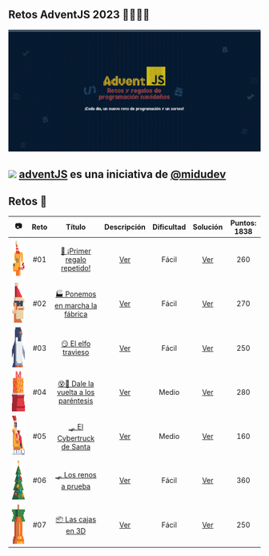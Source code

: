 ## Retos AdventJS 2023 🌟✨🎅🎄

![adventJsPortada](./Assets/Portada.jpg)

## <img src="https://adventjs.dev/android-icon-192x192.png" height="15" height="15" /> [adventJS](https://adventjs.dev/es) es una iniciativa de [@midudev](https://midu.dev/)

## Retos 🎯

|                         📷                          | Reto |                                      Título                                       |        Descripción         | Dificultad |         Solución          | Puntos: 1838 |
| :-------------------------------------------------: | :--: | :-------------------------------------------------------------------------------: | :------------------------: | :--------: | :-----------------------: | :----------: |
| <img src="./Assets/Retos_PNG/1.png" height="80"  /> | #01  |     [🎁 ¡Primer regalo repetido!](https://adventjs.dev/es/challenges/2023/1)      | [Ver](./Reto_01/README.md) |   Fácil    | [Ver](./Reto_01/index.js) |     260      |
| <img src="./Assets/Retos_PNG/2.png" height="80"  /> | #02  |   [🏭 Ponemos en marcha la fábrica](https://adventjs.dev/es/challenges/2023/2)    | [Ver](./Reto_02/README.md) |   Fácil    | [Ver](./Reto_02/index.js) |     270      |
| <img src="./Assets/Retos_PNG/3.png" height="80"  /> | #03  |         [😏 El elfo travieso](https://adventjs.dev/es/challenges/2023/3)          | [Ver](./Reto_03/README.md) |   Fácil    | [Ver](./Reto_03/index.js) |     250      |
| <img src="./Assets/Retos_PNG/4.png" height="80"  /> | #04  | [😵💫 Dale la vuelta a los paréntesis](https://adventjs.dev/es/challenges/2023/4) | [Ver](./Reto_04/README.md) |   Medio    | [Ver](./Reto_04/index.js) |     280      |
| <img src="./Assets/Retos_PNG/5.png" height="80"  /> | #05  |      [🛷 El Cybertruck de Santa](https://adventjs.dev/es/challenges/2023/5)       | [Ver](./Reto_05/README.md) |   Medio    | [Ver](./Reto_05/index.js) |     160      |
| <img src="./Assets/Retos_PNG/6.png" height="80"  /> | #06  |        [🛷 Los renos a prueba](https://adventjs.dev/es/challenges/2023/6)         | [Ver](./Reto_06/README.md) |   Fácil    | [Ver](./Reto_06/index.js) |     360      |
| <img src="./Assets/Retos_PNG/7.png" height="80"  /> | #07  |          [📦 Las cajas en 3D](https://adventjs.dev/es/challenges/2023/7)          | [Ver](./Reto_07/README.md) |   Fácil    | [Ver](./Reto_07/index.js) |     250      |
